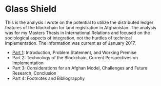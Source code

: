 # Glass Shield


This is the analysis I wrote on the potential to utilize the distributed ledger features of the blockchain for land registration in Afghanistan.  The analysis was for my Masters Thesis in International Relations and focused on the sociological aspects of integration, not the hurdles of technical implementation.  The information was current as of January 2017.

* [Part 1](https://github.com/Cameron-Grams/Glass-Shield/blob/master/Part_1/Part_1.md): Introduction, Problem Statement, and Working Premise
* Part 2: Technology of the Blockchain, Current Perspectives on Implementation
* Part 3: Considerations for an Afghan Model, Challenges and Future Research, Conclusion
* Part 4: Footnotes and Bibliograpphy


